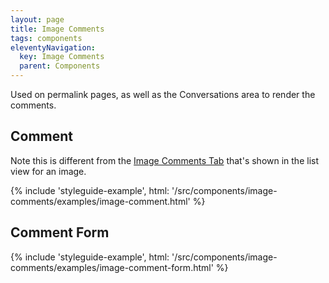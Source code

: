 ```yaml
---
layout: page
title: Image Comments
tags: components
eleventyNavigation:
  key: Image Comments
  parent: Components
---
```


Used on permalink pages, as well as the Conversations area to render the comments.

## Comment

<!-- TODO: use github-style alerts -->

Note this is different from the
[Image Comments Tab](/components/images#comments-open)
that's shown in the list view for an image.

{% include 'styleguide-example', html: '/src/components/image-comments/examples/image-comment.html' %}

## Comment Form

{% include 'styleguide-example', html: '/src/components/image-comments/examples/image-comment-form.html' %}
